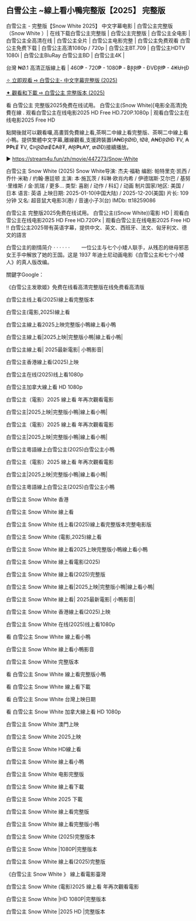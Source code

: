 ## 白雪公主 ~線上看小鴨完整版【2͏0͏2͏5͏】 完整版

白雪公主 - 完整版【Snow White 2025】 中文字幕电影 | 白雪公主完整版（Snow White ）| 在线下载白雪公主完整版 | 白雪公主完整版 | 白雪公主全电影 | 白雪公主全高清在线 | 白雪公主全片 | 白雪公主电影完整 | 白雪公主免费观看 白雪公主免费下载 | 白雪公主高清1080p / 720p | 白雪公主BT.709 | 白雪公主HDTV 1080i | 白雪公主BluRay 白雪公主BD | 白雪公主4K |

台灣 ₦Ø.1 高清正版線上看 | 460₱ - 720₱ - 1080₱ - ฿ⱤⱤł₱ - ĐVĐⱤł₱ - 4₭ɄⱧĐ

[✧ 立即观看 ➺ 白雪公主- 中文字幕完整版 (2025)](https://stream4u.fun/zh/movie/447273/Snow-Whitecube)

[✦ 觀看和下載 ➺ 白雪公主 完整版本 (2025)](https://stream4u.fun/zh/movie/447273/Snow-Whitecube)

看 白雪公主 完整版2025免费在线试用。 白雪公主(Snow White)[电影全高清]免費在線 . 观看白雪公主在线电影2025 HD Free HD.720P.1080p | 观看白雪公主在线电影2025 Free HD

點開後就可以觀看囉,高畫質免費線上看,茶啊二中線上看完整版、茶啊二中線上看小鴨。提供繁體中文字幕,離線觀看,支援跨裝置(₳₦ĐⱤØłĐ, łØ₴, ₳₦ĐⱤØłĐ ₮V, ₳₱₱ⱠɆ ₮V, ₵ⱧⱤØ₥Ɇ₵₳₴₮, ₳łⱤ₱Ⱡ₳Ɏ, ₥ØĐ)接續播放。

▶ https://stream4u.fun/zh/movie/447273/Snow-White

白雪公主 Snow White (2025)
Snow White导演: 杰夫·福勒
编剧: 帕特里克·凯西 / 乔什·米勒 / 约翰·惠廷顿
主演: 本·施瓦茨 / 科琳·欧肖内希 / 伊德瑞斯·艾尔巴 / 基努·里维斯 / 金·凯瑞 / 更多...
类型: 喜剧 / 动作 / 科幻 / 动画
制片国家/地区: 美国 / 日本
语言: 英语
上映日期: 2025-01-10(中国大陆) / 2025-12-20(美国)
片长: 109分钟
又名: 超音鼠大电影3(港) / 音速小子3(台)
IMDb: tt18259086

白雪公主 完整版2025免费在线试用。 白雪公主((Snow White))電影 HD | 观看白雪公主在线电影2025 HD Free HD.720Px | 观看白雪公主在线电影2025 Free HD !! 白雪公主2025带有英语字幕，提供中文、英文、西班牙、法文、匈牙利文、德文的語言

白雪公主的剧情简介 · · · · · ·
　　一位公主与七个小矮人联手，从残忍的继母邪恶女王手中解放了她的王国。这是 1937 年迪士尼动画电影《白雪公主和七个小矮人》的真人版改编。

關鍵字Google：


《白雪公主发歌姬》免费在线看高清完整版在线免费看高清版

白雪公主线上看(2025)線上看完整版本

白雪公主(電影,2025)線上看

白雪公主線上看2025上映完整版小鴨線上看小鴨

白雪公主線上看|2025上映|完整版小鴨|線上看小鴨|

白雪公主線上看| 2025最新電影| 小鴨影音|

白雪公主香港線上看(2025)上映

白雪公主在线(2025)线上看1080p

白雪公主加拿大線上看 HD 1080p

白雪公主（電影）2025 線上看 年再次觀看電影

白雪公主|2025上映|完整版小鴨|線上看小鴨|

白雪公主（電影）2025 線上看 年再次觀看電影

白雪公主|2025上映|完整版小鴨|線上看小鴨|

白雪公主粵語線上白雪公主(2025)白雪公主小鴨

白雪公主（電影）2025 線上看 年再次觀看電影

白雪公主|2025上映|完整版小鴨|線上看小鴨|

白雪公主粵語線上白雪公主(2025)白雪公主小鴨

白雪公主 Snow White 香港

白雪公主 Snow White 線上看

白雪公主 Snow White 线上看(2025)線上看完整版本完整电影版

白雪公主 Snow White (電影,2025)線上看

白雪公主 Snow White 線上看2025上映完整版小鴨線上看小鴨

白雪公主 Snow White 線上看電影(2025)

白雪公主 Snow White 線上看(2025)完整版

白雪公主 Snow White 線上看|2025上映|完整版小鴨|線上看小鴨|

白雪公主 Snow White 線上看| 2025最新電影| 小鴨影音|

白雪公主 Snow White 香港線上看(2025)上映

白雪公主 Snow White 在线(2025)线上看1080p

看 白雪公主 Snow White 線上看小鴨

白雪公主 Snow White 線上看小鴨影音

白雪公主 Snow White 完整版本

看 白雪公主 Snow White 線上看完整版小鴨

看 白雪公主 Snow White 線上看下載

看 白雪公主 Snow White 台灣上映日期

看 白雪公主 Snow White 加拿大線上看 HD 1080p

白雪公主 Snow White 澳門上映

白雪公主 Snow White 2025上映

白雪公主 Snow White HD線上看

白雪公主 Snow White 線上看小鴨

白雪公主 Snow White 电影完整版

白雪公主 Snow White 線上看下載

白雪公主 Snow White 2025 下載

白雪公主 Snow White 線上看完整版

白雪公主 Snow White 線上看完整版小鴨

白雪公主 Snow White (2025)完整版本

白雪公主 Snow White |1080P|完整版本

白雪公主 Snow White 線上看(2025)完整版

《白雪公主 Snow White 》 線上看電影臺灣

白雪公主 Snow White (電影)2025 線上看 年再次觀看電影

白雪公主 Snow White |HD 1080P|完整版本

白雪公主 Snow White |2025 HD |完整版本
